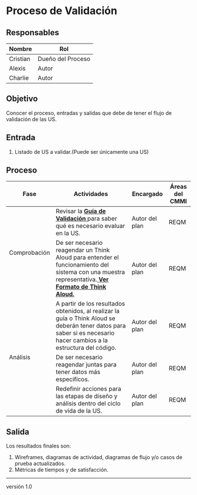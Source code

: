 # Proceso de Validación
## Responsables
| Nombre    | Rol               | 
| --------- | ----------------- | 
| Cristian     | Dueño del Proceso | 
| Alexis    | Autor      | 
| Charlie    | Autor      | 


## Objetivo
Conocer el proceso, entradas y salidas que debe de tener el flujo de validación de las US.


## Entrada 
1. Listado de US a validar.(Puede ser únicamente una US)

## Proceso

<table>
  <thead>
    <tr>
      <th>Fase</th>
      <th>Actividades</th>
      <th>Encargado</th>
      <th>Áreas del CMMI</th>
    </tr>
  </thead>
  <tbody>
    <tr>
      <td rowspan="2">Comprobación</td>
      <td>Revisar la <a href="https://github.com/novaDepto/Nova/wiki/Guía-para-Estimar"><strong>Guía de Validación </strong></a> para saber qué es necesario evaluar en la US.</td>
      <td>Autor del plan</td>
      <td>REQM</td>
    </tr>
    <tr>
    <td>De ser necesario reagendar un Think Aloud para entender el funcionamiento del sistema con una muestra representativa.<strong><a href="https://drive.google.com/file/d/1AiwO6-m2auzmky6S-LVg5ssMjTsxumKl/view?usp=sharing"> Ver Formato de Think Aloud.</a></strong> </td>
      <td>Autor del plan</td>
      <td>REQM</td>
    </tr>
    <tr>
      <td rowspan="3">Análisis</td>
      <td>A partir de los resultados obtenidos, al realizar la guía o Think Aloud se deberán tener datos para saber si es necesario hacer cambios a la estructura del código.</td>
      <td>Autor del plan</td>
      <td>REQM</td>
    </tr>
    <tr>
        <td>De ser necesario reagendar juntas para tener datos más especifícos.</td>
        <td>Autor del plan</td>
        <td>REQM</td>
    </tr>
    <tr>
        <td>Redefinir acciones para las etapas de diseño y análisis dentro del ciclo de vida de la US.</td>
        <td>Autor del plan</td>
        <td>REQM</td>
    </tr>
    
  </tbody>
</table>

## Salida
Los resultados finales son:
1. Wireframes, diagramas de actividad, diagramas de flujo y/o casos de prueba actualizados.
2. Métricas de tiempos y de satisfacción.

    


***

versión 1.0


